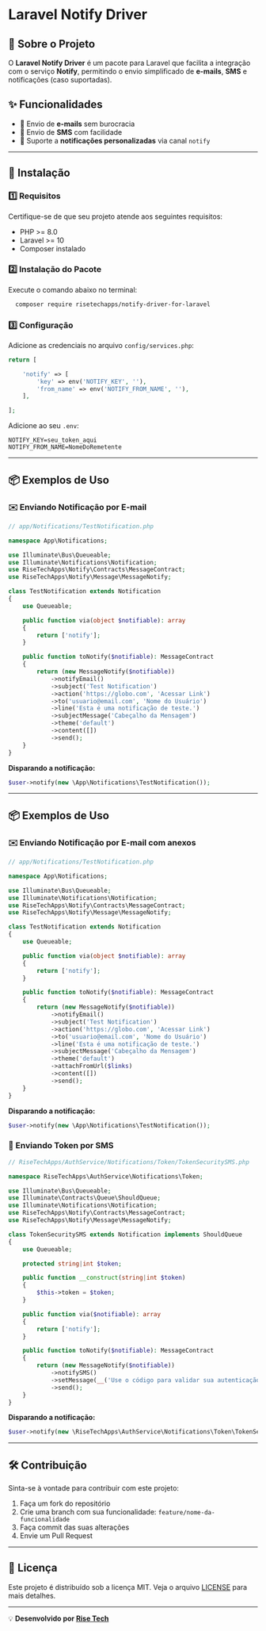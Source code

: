 
# Laravel Notify Driver

## 📌 Sobre o Projeto
O **Laravel Notify Driver** é um pacote para Laravel que facilita a integração com o serviço **Notify**, permitindo o envio simplificado de **e-mails**, **SMS** e notificações (caso suportadas).

## ✨ Funcionalidades
- 📧 Envio de **e-mails** sem burocracia
- 📱 Envio de **SMS** com facilidade
- 🔔 Suporte a **notificações personalizadas** via canal `notify`

---

## 🚀 Instalação

### 1️⃣ Requisitos

Certifique-se de que seu projeto atende aos seguintes requisitos:
- PHP >= 8.0  
- Laravel >= 10  
- Composer instalado

### 2️⃣ Instalação do Pacote

Execute o comando abaixo no terminal:

```bash
  composer require risetechapps/notify-driver-for-laravel
```

### 3️⃣ Configuração

Adicione as credenciais no arquivo `config/services.php`:

```php
return [

    'notify' => [
        'key' => env('NOTIFY_KEY', ''),
        'from_name' => env('NOTIFY_FROM_NAME', ''),
    ],

];
```

Adicione ao seu `.env`:

```
NOTIFY_KEY=seu_token_aqui
NOTIFY_FROM_NAME=NomeDoRemetente
```

---

## 📦 Exemplos de Uso

### ✉️ Enviando Notificação por E-mail

```php
// app/Notifications/TestNotification.php

namespace App\Notifications;

use Illuminate\Bus\Queueable;
use Illuminate\Notifications\Notification;
use RiseTechApps\Notify\Contracts\MessageContract;
use RiseTechApps\Notify\Message\MessageNotify;

class TestNotification extends Notification
{
    use Queueable;

    public function via(object $notifiable): array
    {
        return ['notify'];
    }

    public function toNotify($notifiable): MessageContract
    {
        return (new MessageNotify($notifiable))
            ->notifyEmail()
            ->subject('Test Notification')
            ->action('https://globo.com', 'Acessar Link')
            ->to('usuario@email.com', 'Nome do Usuário')
            ->line('Esta é uma notificação de teste.')
            ->subjectMessage('Cabeçalho da Mensagem')
            ->theme('default')
            ->content([])
            ->send();
    }
}
```

**Disparando a notificação:**

```php
$user->notify(new \App\Notifications\TestNotification());
```

---

## 📦 Exemplos de Uso

### ✉️ Enviando Notificação por E-mail com anexos

```php
// app/Notifications/TestNotification.php

namespace App\Notifications;

use Illuminate\Bus\Queueable;
use Illuminate\Notifications\Notification;
use RiseTechApps\Notify\Contracts\MessageContract;
use RiseTechApps\Notify\Message\MessageNotify;

class TestNotification extends Notification
{
    use Queueable;

    public function via(object $notifiable): array
    {
        return ['notify'];
    }

    public function toNotify($notifiable): MessageContract
    {
        return (new MessageNotify($notifiable))
            ->notifyEmail()
            ->subject('Test Notification')
            ->action('https://globo.com', 'Acessar Link')
            ->to('usuario@email.com', 'Nome do Usuário')
            ->line('Esta é uma notificação de teste.')
            ->subjectMessage('Cabeçalho da Mensagem')
            ->theme('default')
            ->attachFromUrl($links)
            ->content([])
            ->send();
    }
}
```

**Disparando a notificação:**

```php
$user->notify(new \App\Notifications\TestNotification());
```

### 📲 Enviando Token por SMS

```php
// RiseTechApps/AuthService/Notifications/Token/TokenSecuritySMS.php

namespace RiseTechApps\AuthService\Notifications\Token;

use Illuminate\Bus\Queueable;
use Illuminate\Contracts\Queue\ShouldQueue;
use Illuminate\Notifications\Notification;
use RiseTechApps\Notify\Contracts\MessageContract;
use RiseTechApps\Notify\Message\MessageNotify;

class TokenSecuritySMS extends Notification implements ShouldQueue
{
    use Queueable;

    protected string|int $token;

    public function __construct(string|int $token)
    {
        $this->token = $token;
    }

    public function via($notifiable): array
    {
        return ['notify'];
    }

    public function toNotify($notifiable): MessageContract
    {
        return (new MessageNotify($notifiable))
            ->notifySMS()
            ->setMessage(__('Use o código para validar sua autenticação: ' . $this->token))
            ->send();
    }
}
```

**Disparando a notificação:**

```php
$user->notify(new \RiseTechApps\AuthService\Notifications\Token\TokenSecuritySMS(123456));
```

---

## 🛠 Contribuição

Sinta-se à vontade para contribuir com este projeto:

1. Faça um fork do repositório  
2. Crie uma branch com sua funcionalidade: `feature/nome-da-funcionalidade`  
3. Faça commit das suas alterações  
4. Envie um Pull Request

---

## 📜 Licença

Este projeto é distribuído sob a licença MIT. Veja o arquivo [LICENSE](LICENSE) para mais detalhes.

---

💡 **Desenvolvido por [Rise Tech](https://risetech.com.br)**
